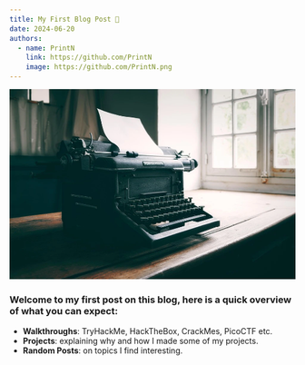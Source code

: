 ```yaml
---
title: My First Blog Post 🥳
date: 2024-06-20
authors:
  - name: PrintN
    link: https://github.com/PrintN
    image: https://github.com/PrintN.png
---
```

![Typewriter](./1.webp)

### Welcome to my first post on this blog, here is a quick overview of what you can expect:
- **Walkthroughs**: TryHackMe, HackTheBox, CrackMes, PicoCTF etc.
- **Projects**: explaining why and how I made some of my projects.
- **Random Posts**: on topics I find interesting.